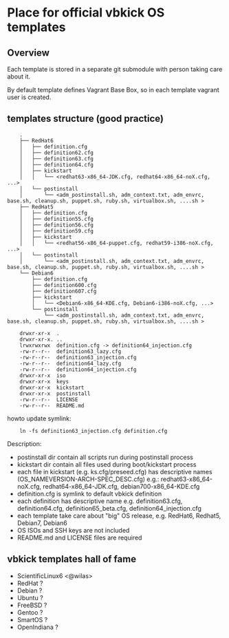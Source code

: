 # Place for official vbkick OS templates

## Overview

Each template is stored in a separate git submodule with person taking care about it.

By default template defines Vagrant Base Box, so in each template vagrant user is created.

## templates structure (good practice)

```
    .
    ├── RedHat6
    │   ├── definition.cfg
    │   ├── definition62.cfg
    │   ├── definition63.cfg
    │   ├── definition64.cfg
    │   ├── kickstart
    │   │   └── <redhat63-x86_64-JDK.cfg, redhat64-x86_64-noX.cfg, ...>
    │   └── postinstall
    │       └── <adm_postinstall.sh, adm_context.txt, adm_envrc, base.sh, cleanup.sh, puppet.sh, ruby.sh, virtualbox.sh, ....sh >
    ├── RedHat5
    │   ├── definition.cfg
    │   ├── definition55.cfg
    │   ├── definition56.cfg
    │   ├── definition59.cfg
    │   ├── kickstart
    │   │   └── <redhat56-x86_64-puppet.cfg, redhat59-i386-noX.cfg, ...>
    │   └── postinstall
    │       └── <adm_postinstall.sh, adm_context.txt, adm_envrc, base.sh, cleanup.sh, puppet.sh, ruby.sh, virtualbox.sh, ....sh >
    └── Debian6
        ├── definition.cfg
        ├── definition600.cfg
        ├── definition607.cfg
        ├── kickstart
        │   └── <Debian6-x86_64-KDE.cfg, Debian6-i386-noX.cfg, ...>
        └── postinstall
            └── <adm_postinstall.sh, adm_context.txt, adm_envrc, base.sh, cleanup.sh, puppet.sh, ruby.sh, virtualbox.sh, ....sh >
```

```
    drwxr-xr-x  .
    drwxr-xr-x. ..
    lrwxrwxrwx  definition.cfg -> definition64_injection.cfg
    -rw-r--r--  definition63_lazy.cfg
    -rw-r--r--  definition63_injection.cfg
    -rw-r--r--  definition64_lazy.cfg
    -rw-r--r--  definition64_injection.cfg
    drwxr-xr-x  iso
    drwxr-xr-x  keys
    drwxr-xr-x  kickstart
    drwxr-xr-x  postinstall
    -rw-r--r--  LICENSE
    -rw-r--r--  README.md
```

howto update symlink:
```
    ln -fs definition63_injection.cfg definition.cfg
```

Description:
 - postinstall dir contain all scripts run during postinstall process
 - kickstart dir contain all files used during boot/kickstart process
 - each file in kickstart (e.g. ks.cfg/preseed.cfg) has descriptive names (OS_NAMEVERSION-ARCH-SPEC_DESC.cfg) e.g.: redhat63-x86_64-noX.cfg, redhat64-x86_64-JDK.cfg, debian700-x86_64-KDE.cfg
 - definition.cfg is symlink to default vbkick definition
 - each definition has descriptive name e.g. definition63.cfg, definition64.cfg, definition65_beta.cfg, definition64_injection.cfg
 - each template take care about "big" OS release, e.g. RedHat6, Redhat5, Debian7, Debian6
 - OS ISOs and SSH keys are not included
 - README.md and LICENSE files are required

## vbkick templates hall of fame

 - ScientificLinux6 <@wilas>
 - RedHat ?
 - Debian ?
 - Ubuntu ?
 - FreeBSD ?
 - Gentoo ?
 - SmartOS ?
 - OpenIndiana ?
